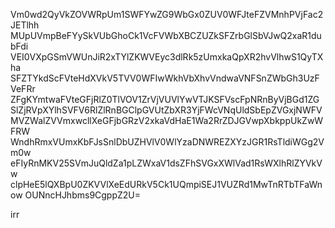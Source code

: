 Vm0wd2QyVkZOVWRpUm1SWFYwZG9WbGx0ZUV0WFJteFZVMnhPVjFac2JETlhh
MUpUVmpBeFYySkVUbGhoCk1VcFVWbXBCZUZkSFZrbGlSbVJwQ2xaR1dubFdi
VEI0VXpGSmVWUnJiR2xTYlZKWVEyc3dlRk5zUmxkaQpXR2hvVlhwS1QyTXha
SFZTYkdScFVteHdXVkV5TVV0WFIwWkhVbXhvVndwaVNFSnZWbGh3UzFVeFRr
ZFgKYmtwaFVteGFjRlZ0TlVOV1ZrVjVUVlYwVTJKSFVscFpNRnByVjBGd1ZG
SlZjRVpXYlhSVFV6RlZlRnBGClpGVUtZbXR3YjFWcVNqUldSbEpZVGxjNWFV
MVZWalZVVmxwcllXeGFjbGRzV2xkaVdHaE1Wa2RrZDJGVwpXbkppUkZwWFRW
WndhRmxVUmxKbFJsSnlDbUZHVlV0WlYzaDNWREZXYzJGR1RsTldiWGg2Vm0w
eFIyRnMKV25SVmJuQldZa1pLZWxaV1dsZFhSVGxXWlVad1RsWXlhRlZYVkVw
clpHeE5lQXBpU0ZKVVlXeEdURkV5Ck1UQmpiSEJ1VUZRd1MwTnRTbTFaWnow
OUNncHJhbms9CgppZ2U=

irr